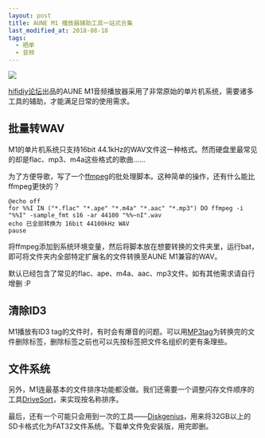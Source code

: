 ```yaml
---
layout: post
title: AUNE M1 播放器辅助工具一站式合集
last_modified_at: 2018-08-18
tags:
  - 晒单
  - 音频
---
```

![](https://cdn.head-fi.org/a/7045679.jpg)

[hifidiy论坛](http://bbs.hifidiy.net/forum-109-1.html)出品的AUNE M1音频播放器采用了非常原始的单片机系统，需要诸多工具的辅助，才能满足日常的使用需求。

## 批量转WAV

M1的单片机系统只支持16bit 44.1kHz的WAV文件这一种格式。然而硬盘里最常见的却是flac、mp3、m4a这些格式的歌曲……

为了方便导歌，写了一个[ffmpeg](https://www.ffmpeg.org/ffmpeg.html#Audio-Options)的批处理脚本。这种简单的操作，还有什么能比ffmpeg更快的？

```
@echo off
for %%I IN ("*.flac" "*.ape" "*.m4a" "*.aac" "*.mp3") DO ffmpeg -i "%%I" -sample_fmt s16 -ar 44100 "%%~nI".wav
echo 已全部转换为 16bit 44100kHz WAV
pause
```

将ffmpeg添加到系统环境变量，然后将脚本放在想要转换的文件夹里，运行bat，即可将文件夹内全部特定扩展名的文件转换至AUNE M1兼容的WAV。

默认已经包含了常见的flac、ape、m4a、aac、mp3文件。如有其他需求请自行增删 :P

## 清除ID3

M1播放有ID3 tag的文件时，有时会有爆音的问题。可以用[MP3tag](https://www.mp3tag.de/en/download.html)为转换完的文件删除标签，删除标签之前也可以先按标签把文件名组织的更有条理些。

## 文件系统

另外，M1连最基本的文件排序功能都没做。我们还需要一个调整闪存文件顺序的工具[DriveSort](http://www.anerty.net/software/file/DriveSort/)，来实现按名称排序。

最后，还有一个可能只会用到一次的工具——[Diskgenius](http://www.diskgenius.cn/download.php)，用来将32GB以上的SD卡格式化为FAT32文件系统。下载单文件免安装版，用完即删。
